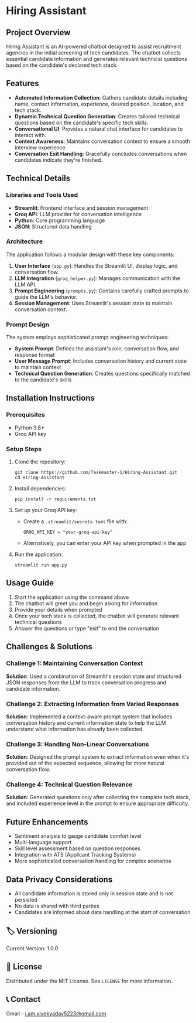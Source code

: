 # Hiring Assistant

## Project Overview
Hiring Assistant is an AI-powered chatbot designed to assist recruitment agencies in the initial screening of tech candidates. The chatbot collects essential candidate information and generates relevant technical questions based on the candidate's declared tech stack.

## Features
- **Automated Information Collection**: Gathers candidate details including name, contact information, experience, desired position, location, and tech stack.
- **Dynamic Technical Question Generation**: Creates tailored technical questions based on the candidate's specific tech skills.
- **Conversational UI**: Provides a natural chat interface for candidates to interact with.
- **Context Awareness**: Maintains conversation context to ensure a smooth interview experience.
- **Conversation Exit Handling**: Gracefully concludes conversations when candidates indicate they're finished.

## Technical Details

### Libraries and Tools Used
- **Streamlit**: Frontend interface and session management
- **Groq API**: LLM provider for conversation intelligence
- **Python**: Core programming language
- **JSON**: Structured data handling

### Architecture
The application follows a modular design with these key components:

1. **User Interface** (`app.py`): Handles the Streamlit UI, display logic, and conversation flow.
2. **LLM Integration** (`groq_helper.py`): Manages communication with the LLM API.
3. **Prompt Engineering** (`prompts.py`): Contains carefully crafted prompts to guide the LLM's behavior.
4. **Session Management**: Uses Streamlit's session state to maintain conversation context.

### Prompt Design
The system employs sophisticated prompt engineering techniques:

- **System Prompt**: Defines the assistant's role, conversation flow, and response format
- **User Message Prompt**: Includes conversation history and current state to maintain context
- **Technical Question Generation**: Creates questions specifically matched to the candidate's skills

## Installation Instructions

### Prerequisites
- Python 3.8+
- Groq API key

### Setup Steps

1. Clone the repository:
   ```
   git clone https://github.com/Taskmaster-1/Hiring-Assistant.git
   cd Hiring-Assistant
   ```

2. Install dependencies:
   ```
   pip install -r requirements.txt
   ```

3. Set up your Groq API key:
   - Create a `.streamlit/secrets.toml` file with:
     ```
     GROQ_API_KEY = "your-groq-api-key"
     ```
   - Alternatively, you can enter your API key when prompted in the app

4. Run the application:
   ```
   streamlit run app.py
   ```

## Usage Guide

1. Start the application using the command above
2. The chatbot will greet you and begin asking for information
3. Provide your details when prompted
4. Once your tech stack is collected, the chatbot will generate relevant technical questions
5. Answer the questions or type "exit" to end the conversation

## Challenges & Solutions

### Challenge 1: Maintaining Conversation Context
**Solution**: Used a combination of Streamlit's session state and structured JSON responses from the LLM to track conversation progress and candidate information.

### Challenge 2: Extracting Information from Varied Responses
**Solution**: Implemented a context-aware prompt system that includes conversation history and current information state to help the LLM understand what information has already been collected.

### Challenge 3: Handling Non-Linear Conversations
**Solution**: Designed the prompt system to extract information even when it's provided out of the expected sequence, allowing for more natural conversation flow.

### Challenge 4: Technical Question Relevance
**Solution**: Generated questions only after collecting the complete tech stack, and included experience level in the prompt to ensure appropriate difficulty.

## Future Enhancements
- Sentiment analysis to gauge candidate comfort level
- Multi-language support
- Skill level assessment based on question responses
- Integration with ATS (Applicant Tracking Systems)
- More sophisticated conversation handling for complex scenarios

## Data Privacy Considerations
- All candidate information is stored only in session state and is not persisted
- No data is shared with third parties
- Candidates are informed about data handling at the start of conversation

## 🏷️ Versioning

Current Version: 1.0.0

## 📄 License

Distributed under the MIT License. See `LICENSE` for more information.


## 📞 Contact

Gmail - [i.am.vivekyadav5223@gmail.com](mailto:i.am.vivekyadav5223@gmail.com)
